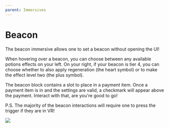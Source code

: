 ```yaml
---
parent: Immersives
---
```


# Beacon

The beacon immersive allows one to set a beacon without opening the UI!

When hovering over a beacon, you can choose between any available potions effects on your left. On your right, if your beacon is tier 4, you can choose whether to also apply regeneration (the heart symbol) or to make the effect level two (the plus symbol).

The beacon block contains a slot to place in a payment item. Once a payment item is in and the settings are valid, a checkmark will appear above the payment. Interact with that, are you're good to go!

P.S. The majority of the beacon interactions will require one to press the trigger if they are in VR!

![](/gif/beacon_nonvr.gif)